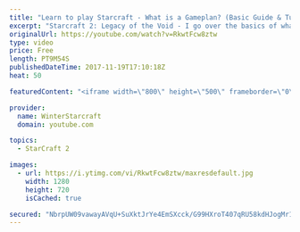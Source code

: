 ```yaml
---
title: "Learn to play Starcraft - What is a Gameplan? (Basic Guide & Tutorial)"
excerpt: "Starcraft 2: Legacy of the Void - I go over the basics of what a gameplan in starcraft 2 is and how to put one together.  Note this is not a guide on WHAT gameplan you should be using as each race!"
originalUrl: https://youtube.com/watch?v=RkwtFcw8ztw
type: video
price: Free
length: PT9M54S
publishedDateTime: 2017-11-19T17:10:18Z
heat: 50

featuredContent: "<iframe width=\"800\" height=\"500\" frameborder=\"0\" src=\"https://www.youtube.com/embed/RkwtFcw8ztw\" allow=\"accelerometer; autoplay; encrypted-media; gyroscope; picture-in-picture\" allowfullscreen></iframe>"

provider:
  name: WinterStarcraft
  domain: youtube.com

topics:
  - StarCraft 2

images:
  - url: https://i.ytimg.com/vi/RkwtFcw8ztw/maxresdefault.jpg
    width: 1280
    height: 720
    isCached: true

secured: "NbrpUW09vawayAVqU+SuXktJrYe4EmSXcck/G99HXroT407qRU58kdHJogMr19hm2mzyoM8reNor3l57y7LhAZzzqr5IAoXUkJsULrnSpqR8NEN0qNDhLqYrZ+yKDUGgBaWXlh/xHsXINjK3Ro+N6l8v/zQ0sDgbzoo4t45qONQF1UH/gxDYZj/Pooy9/7kaQaJnv+IPTWOYh9uN8ktGkYCOZmRzs3lYxFknbrKIwPSqRGKaMvJz8LBvMg/uG42ixidgl2Tyl0CRnFViEX/VISRAyVw362nzxyuZ+ocsc3W7OWYeHrG5mvIWBKBdWOA+bX3DBoClkKnau47o4WUUZkeT0AIWAWTZiodt/duWUT8VJYeW3Iev9spoVuvUnH+CJb4U/YZRnNQxCjjEUPI6kbPYxoVxIr92McCKHWLhMnM=;J6xll+grIGIMO7t0mR2lFw=="
---
```


